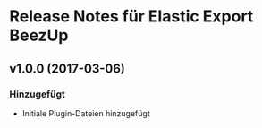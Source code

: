 # Release Notes für Elastic Export BeezUp

## v1.0.0 (2017-03-06)

### Hinzugefügt
- Initiale Plugin-Dateien hinzugefügt